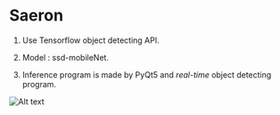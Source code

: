 # Saeron
1. Use Tensorflow object detecting API.

2. Model : ssd-mobileNet.

3. Inference program is made by PyQt5 and *real-time* object detecting program.

![Alt text](C:\Users\Damin\Pictures\objectdetection_inferenceProgram.png)
